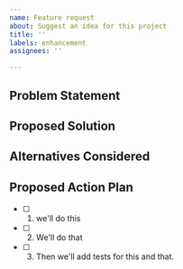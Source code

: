 ```yaml
---
name: Feature request
about: Suggest an idea for this project
title: ''
labels: enhancement
assignees: ''

---
```

<!-- 
Be sure to update the title to a descripitive name.
- Start the title with a verb (e.g. Change header styles)
- Use the imperative mood in the title (e.g. Fix, not Fixed or Fixes header styles)
- Use labels wisely

-->

**Problem Statement**
----------------------------
<!-- Describe the problem.  Ex. I'm always frustrated when [...] -->

**Proposed Solution**
-------------------------------------------
<!-- Describe what you want to happen. -->

**Alternatives Considered**
-----------------------------------------------
<!-- Describe alternative solutions or features you've considered. -->

**Proposed Action Plan**
-------------------------------
- [ ] 1. we'll do this
- [ ] 2. We'll do that
- [ ] 3. Then we'll add tests for this and that.
